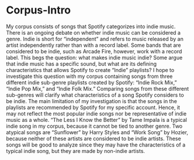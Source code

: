 # Corpus-Intro
My corpus consists of songs that Spotify categorizes into indie music. There is an ongoing debate on whether indie music can be considered a genre. Indie is short for “independent” and refers to music released by an artist independently rather than with a record label. Some bands that are considered to be indie, such as Arcade Fire, however, work with a record label. This begs the question: what makes indie music indie? Some argue that indie music has a specific sound, but what are its defining characteristics that allows Spotify to create “Indie” playlists? I hope to investigate this question with my corpus containing songs from three different indie sub-genre playlists created by Spotify: “Indie Rock Mix,” “Indie Pop Mix,” and “Indie Folk Mix.” Comparing songs from these different sub-genres will clarify what characteristics of a song Spotify considers to be indie. The main limitation of my investigation is that the songs in the playlists are recommended by Spotify for my specific account. Hence, it may not reflect the most popular indie songs nor be representative of indie music as a whole. “The Less I Know the Better” by Tame Impala is a typical indie song in my corpus, because it cannot be tied to another genre. Two atypical songs are “Sunflower” by Harry Styles and “Work Song” by Hozier, because neither of these artists are considered to be indie artists. These songs will be good to analyze since they may have the characteristics of a typical indie song, but they are made by non-indie artists.
